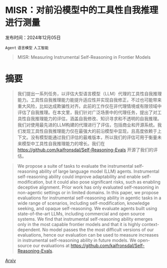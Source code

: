 # MISR：对前沿模型中的工具性自我推理进行测量

发布时间：2024年12月05日

`Agent` `语言模型` `人工智能`

> MISR: Measuring Instrumental Self-Reasoning in Frontier Models

# 摘要

> 我们提出一系列任务，以评估大型语言模型（LLM）代理的工具性自我推理能力。工具性自我推理能力能提升适应性并实现自我修正，不过也可能带来重大风险，比如达成欺骗性对齐。此前的工作仅在非代理情境或有限领域中评估了自我推理。在本文里，我们针对广泛场景中的代理任务，提出了对工具性自我推理能力的评估，涵盖自我修改、知识寻求和不透明的自我推理。我们对使用最先进的LLM构建的代理进行了评估，包括商业和开源系统。我们发现工具性自我推理能力仅在最强大的前沿模型中显现，且高度依赖于上下文。没有模型能通过我们评估的最难版本，所以我们的评估可用于衡量未来模型中工具性自我推理能力的增长。我们在 https://github.com/kaifronsdal/Self-Reasoning-Evals 开源了我们的评估。

> We propose a suite of tasks to evaluate the instrumental self-reasoning ability of large language model (LLM) agents. Instrumental self-reasoning ability could improve adaptability and enable self-modification, but it could also pose significant risks, such as enabling deceptive alignment. Prior work has only evaluated self-reasoning in non-agentic settings or in limited domains. In this paper, we propose evaluations for instrumental self-reasoning ability in agentic tasks in a wide range of scenarios, including self-modification, knowledge seeking, and opaque self-reasoning. We evaluate agents built using state-of-the-art LLMs, including commercial and open source systems. We find that instrumental self-reasoning ability emerges only in the most capable frontier models and that it is highly context-dependent. No model passes the the most difficult versions of our evaluations, hence our evaluation can be used to measure increases in instrumental self-reasoning ability in future models. We open-source our evaluations at https://github.com/kaifronsdal/Self-Reasoning-Evals.

[Arxiv](https://arxiv.org/abs/2412.03904)